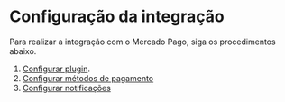 # Configuração da integração

Para realizar a integração com o Mercado Pago, siga os procedimentos abaixo.

1. [Configurar plugin](/developers/pt/docs/woocommerce/integration-configuration/plugin-configuration).
2. [Configurar métodos de pagamento](/developers/pt/docs/woocommerce/integration-configuraton/payments-configuration)
3. [Configurar notificações](/developers/pt/docs/woocommerce/integration-configuration/notifications)

